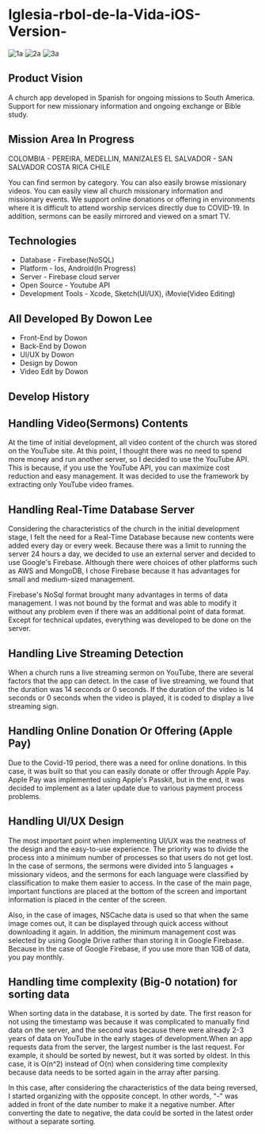 # Iglesia-rbol-de-la-Vida-iOS-Version-

![1a](https://user-images.githubusercontent.com/25316124/119910949-53c4c900-bf26-11eb-80e7-c0a1826cb291.jpg)
![2a](https://user-images.githubusercontent.com/25316124/119910950-53c4c900-bf26-11eb-9a4b-2c4b65bbbc8e.jpg)
![3a](https://user-images.githubusercontent.com/25316124/119910951-53c4c900-bf26-11eb-8033-8699002eade3.jpg)


## Product Vision
A church app developed in Spanish for ongoing missions to South America. Support for new missionary information and ongoing exchange or Bible study.

## Mission Area In Progress
COLOMBIA - PEREIRA, MEDELLIN, MANIZALES
EL SALVADOR - SAN SALVADOR
COSTA RICA
CHILE

You can find sermon by category. You can also easily browse missionary videos. You can easily view all church missionary information and missionary events. We support online donations or offering in environments where it is difficult to attend worship services directly due to COVID-19. In addition, sermons can be easily mirrored and viewed on a smart TV.

## Technologies
- Database - Firebase(NoSQL)
- Platform - Ios, Android(In Progress)
- Server - Firebase cloud server
- Open Source - Youtube API
- Development Tools - Xcode, Sketch(UI/UX), iMovie(Video Editing)

## All Developed By Dowon Lee
- Front-End by Dowon
- Back-End by Dowon
- UI/UX by Dowon
- Design by Dowon
- Video Edit by Dowon

## Develop History

## Handling Video(Sermons) Contents

At the time of initial development, all video content of the church was stored on the YouTube site.  At this point, I thought there was no need to spend more money and run another server, so I decided to use the YouTube API.  This is because, if you use the YouTube API, you can maximize cost reduction and easy management.  It was decided to use the framework by extracting only YouTube video frames.

## Handling Real-Time Database Server

Considering the characteristics of the church in the initial development stage, I felt the need for a Real-Time Database because new contents were added every day or every week.  Because there was a limit to running the server 24 hours a day, we decided to use an external server and decided to use Google's Firebase.  Although there were choices of other platforms such as AWS and MongoDB, I chose Firebase because it has advantages for small and medium-sized management.  

Firebase's NoSql format brought many advantages in terms of data management. I was not bound by the format and was able to modify it without any problem even if there was an additional point of data format.  Except for technical updates, everything was developed to be done on the server.

## Handling Live Streaming Detection

When a church runs a live streaming sermon on YouTube, there are several factors that the app can detect.  In the case of live streaming, we found that the duration was 14 seconds or 0 seconds.  If the duration of the video is 14 seconds or 0 seconds when the video is played, it is coded to display a live streaming sign.

## Handling Online Donation Or Offering (Apple Pay)

Due to the Covid-19 period, there was a need for online donations. In this case, it was built so that you can easily donate or offer through Apple Pay. Apple Pay was implemented using Apple's Passkit, but in the end, it was decided to implement as a later update due to various payment process problems.

## Handling UI/UX Design

The most important point when implementing UI/UX was the neatness of the design and the easy-to-use experience. The priority was to divide the process into a minimum number of processes so that users do not get lost.  In the case of sermons, the sermons were divided into 5 languages + missionary videos, and the sermons for each language were classified by classification to make them easier to access.  In the case of the main page, important functions are placed at the bottom of the screen and important information is placed in the center of the screen.  

Also, in the case of images, NSCache data is used so that when the same image comes out, it can be displayed through quick access without downloading it again.  In addition, the minimum management cost was selected by using Google Drive rather than storing it in Google Firebase. Because in the case of Google Firebase, if you use more than 1GB of data, you pay monthly.

## Handling time complexity (Big-0 notation) for sorting data 

When sorting data in the database, it is sorted by date. The first reason for not using the timestamp was because it was complicated to manually find data on the server, and the second was because there were already 2-3 years of data on YouTube in the early stages of development.When an app requests data from the server, the largest number is the last request. For example, it should be sorted by newest, but it was sorted by oldest. In this case, it is O(n^2) instead of O(n) when considering time complexity because data needs to be sorted again in the array after parsing.  

In this case, after considering the characteristics of the data being reversed, I started organizing with the opposite concept. In other words, "-" was added in front of the date number to make it a negative number. After converting the date to negative, the data could be sorted in the latest order without a separate sorting.
